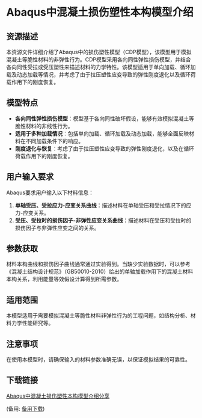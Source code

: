 # Abaqus中混凝土损伤塑性本构模型介绍

## 资源描述

本资源文件详细介绍了Abaqus中的损伤塑性模型（CDP模型），该模型用于模拟混凝土等脆性材料的非弹性行为。CDP模型采用各向同性弹性损伤模型，并结合各向同性受拉或受压塑性来描述材料的力学特性。该模型适用于单向加载、循环加载及动态加载等情况，并考虑了由于拉压塑性应变导致的弹性刚度退化以及循环荷载作用下的刚度恢复。

## 模型特点

- **各向同性弹性损伤模型**：模型基于各向同性破坏假设，能够有效模拟混凝土等脆性材料的非线性行为。
- **适用于多种加载情况**：包括单向加载、循环加载及动态加载，能够全面反映材料在不同加载条件下的响应。
- **刚度退化与恢复**：考虑了由于拉压塑性应变导致的弹性刚度退化，以及在循环荷载作用下的刚度恢复。

## 用户输入要求

Abaqus要求用户输入以下材料信息：

1. **单轴受压、受拉应力-应变关系曲线**：描述材料在单轴受压和受拉情况下的应力-应变关系。
2. **受压、受拉时的损伤因子-非弹性应变关系曲线**：描述材料在受压和受拉时的损伤因子与非弹性应变之间的关系。

## 参数获取

材料本构曲线和损伤因子曲线通常通过实验得到。当缺少实验数据时，可以参考《混凝土结构设计规范》（GB50010-2010）给出的单轴加载作用下的混凝土材料本构关系，利用能量等效假设计算得到所需参数。

## 适用范围

本模型适用于需要模拟混凝土等脆性材料非弹性行为的工程问题，如结构分析、材料力学性能研究等。

## 注意事项

在使用本模型时，请确保输入的材料参数准确无误，以保证模拟结果的可靠性。

## 下载链接
[Abaqus中混凝土损伤塑性本构模型介绍分享](https://pan.quark.cn/s/8bb0151e0c62) 

(备用: [备用下载](https://pan.baidu.com/s/1yjF7hC8NAlKQXd0PC-li9A?pwd=1234))
